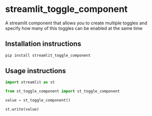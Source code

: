 # streamlit_toggle_component

A streamlit component that allows you to create multiple toggles and specify how many of this toggles can be enabled at the same time

## Installation instructions 

```sh
pip install streamlit_toggle_component
```

## Usage instructions

```python
import streamlit as st

from st_toggle_component import st_toggle_component

value = st_toggle_component()

st.write(value)
